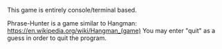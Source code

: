 This game is entirely console/terminal based.


Phrase-Hunter is a game similar to Hangman: https://en.wikipedia.org/wiki/Hangman_(game)
You may enter "quit" as a guess in order to quit the program.
